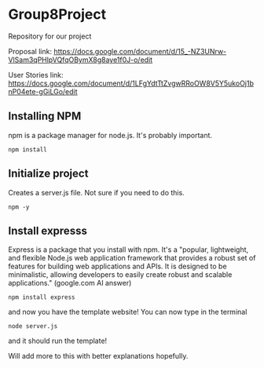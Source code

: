 # Group8Project
Repository for our project

Proposal link: https://docs.google.com/document/d/15_-NZ3UNrw-VlSam3qPHlpVQfqOBymX8g8aye1f0J-o/edit

User Stories link: https://docs.google.com/document/d/1LFgYdtTtZvgwRRoOW8V5Y5ukoOj1bnP04ete-gGiLGo/edit

## Installing NPM

npm is a package manager for node.js. It's probably important.
```
npm install
```
## Initialize project

Creates a server.js file. Not sure if you need to do this.
```
npm -y
```

## Install expresss

Express is a package that you install with npm. It's a "popular, lightweight, and flexible Node.js web application framework that provides a robust set of features for building web applications and APIs. It is designed to be minimalistic, allowing developers to easily create robust and scalable applications." (google.com AI answer)
```
npm install express
```

and now you have the template website! You can now type in the terminal 
```
node server.js
```
and it should run the template!

Will add more to this with better explanations hopefully.
